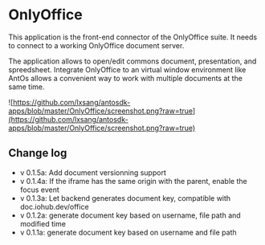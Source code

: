 # OnlyOffice

This application is the front-end connector of the OnlyOffice suite.
It needs to connect to a working OnlyOffice document server.

The application allows to open/edit commons document, presentation, and spreedsheet.
Integrate OnlyOffice to an virtual window environment like AntOs allows a convenient
way to work with multiple documents at the same time.

![https://github.com/lxsang/antosdk-apps/blob/master/OnlyOffice/screenshot.png?raw=true](https://github.com/lxsang/antosdk-apps/blob/master/OnlyOffice/screenshot.png?raw=true)

## Change log
- v 0.1.5a: Add document versionning support
- v 0.1.4a: If the iframe has the same origin with the parent, enable the focus event
- v 0.1.3a: Let backend generates document key, compatible with doc.iohub.dev/office
- v 0.1.2a: generate document key based on username, file path and modified time
- v 0.1.1a: generate document key based on username and file path

